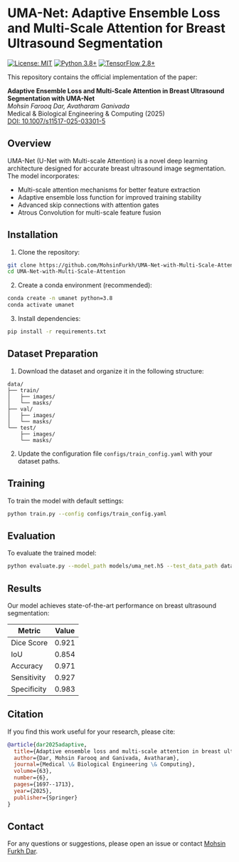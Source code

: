 # UMA-Net: Adaptive Ensemble Loss and Multi-Scale Attention for Breast Ultrasound Segmentation

[![License: MIT](https://img.shields.io/badge/License-MIT-yellow.svg)](https://opensource.org/licenses/MIT)
[![Python 3.8+](https://img.shields.io/badge/python-3.8+-blue.svg)](https://www.python.org/downloads/)
[![TensorFlow 2.8+](https://img.shields.io/badge/TensorFlow-2.8+-FF6F00?logo=tensorflow)](https://www.tensorflow.org/)

This repository contains the official implementation of the paper:

**Adaptive Ensemble Loss and Multi-Scale Attention in Breast Ultrasound Segmentation with UMA-Net**  
*Mohsin Farooq Dar, Avatharam Ganivada*  
Medical & Biological Engineering & Computing (2025)  
[DOI: 10.1007/s11517-025-03301-5](https://doi.org/10.1007/s11517-025-03301-5)

## Overview

UMA-Net (U-Net with Multi-scale Attention) is a novel deep learning architecture designed for accurate breast ultrasound image segmentation. The model incorporates:

- Multi-scale attention mechanisms for better feature extraction
- Adaptive ensemble loss function for improved training stability
- Advanced skip connections with attention gates
- Atrous Convolution for multi-scale feature fusion

## Installation

1. Clone the repository:
```bash
git clone https://github.com/MohsinFurkh/UMA-Net-with-Multi-Scale-Attention.git
cd UMA-Net-with-Multi-Scale-Attention
```

2. Create a conda environment (recommended):
```bash
conda create -n umanet python=3.8
conda activate umanet
```

3. Install dependencies:
```bash
pip install -r requirements.txt
```

## Dataset Preparation

1. Download the dataset and organize it in the following structure:
```
data/
├── train/
│   ├── images/
│   └── masks/
├── val/
│   ├── images/
│   └── masks/
└── test/
    ├── images/
    └── masks/
```

2. Update the configuration file `configs/train_config.yaml` with your dataset paths.

## Training

To train the model with default settings:

```bash
python train.py --config configs/train_config.yaml
```

## Evaluation

To evaluate the trained model:

```bash
python evaluate.py --model_path models/uma_net.h5 --test_data_path data/test/
```

## Results

Our model achieves state-of-the-art performance on breast ultrasound segmentation:

| Metric       | Value  |
|--------------|--------|
| Dice Score   | 0.921  |
| IoU          | 0.854  |
| Accuracy     | 0.971  |
| Sensitivity  | 0.927  |
| Specificity  | 0.983  |

## Citation

If you find this work useful for your research, please cite:

```bibtex
@article{dar2025adaptive,
  title={Adaptive ensemble loss and multi-scale attention in breast ultrasound segmentation with UMA-Net},
  author={Dar, Mohsin Farooq and Ganivada, Avatharam},
  journal={Medical \& Biological Engineering \& Computing},
  volume={63},
  number={6},
  pages={1697--1713},
  year={2025},
  publisher={Springer}
}
```


## Contact

For any questions or suggestions, please open an issue or contact [Mohsin Furkh Dar](mailto:20mcpc02@uohyd.ac.in).
